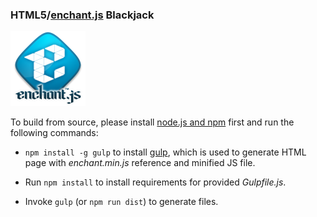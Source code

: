 ### HTML5/[enchant.js](http://enchantjs.com) Blackjack

![](enchant.png)

To build from source, please install [node.js and npm](https://docs.npmjs.com/getting-started/installing-node) first and run the following commands:

* `npm install -g gulp` to install [gulp](https://github.com/gulpjs/gulp), which is used to generate HTML page with *enchant.min.js* reference and minified JS file.

* Run `npm install` to install requirements for provided *Gulpfile.js*.

* Invoke `gulp` (or `npm run dist`) to generate files.
